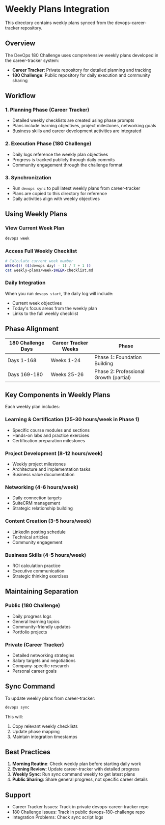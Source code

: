 # Weekly Plans Integration

This directory contains weekly plans synced from the devops-career-tracker repository.

## Overview

The DevOps 180 Challenge uses comprehensive weekly plans developed in the career-tracker system:

- **Career Tracker**: Private repository for detailed planning and tracking
- **180 Challenge**: Public repository for daily execution and community sharing

## Workflow

### 1. Planning Phase (Career Tracker)
- Detailed weekly checklists are created using phase prompts
- Plans include learning objectives, project milestones, networking goals
- Business skills and career development activities are integrated

### 2. Execution Phase (180 Challenge)
- Daily logs reference the weekly plan objectives
- Progress is tracked publicly through daily commits
- Community engagement through the challenge format

### 3. Synchronization
- Run `devops sync` to pull latest weekly plans from career-tracker
- Plans are copied to this directory for reference
- Daily activities align with weekly objectives

## Using Weekly Plans

### View Current Week Plan
```bash
devops week
```

### Access Full Weekly Checklist
```bash
# Calculate current week number
WEEK=$(( ($(devops day) - 1) / 7 + 1 ))
cat weekly-plans/week-$WEEK-checklist.md
```

### Daily Integration
When you run `devops start`, the daily log will include:
- Current week objectives
- Today's focus areas from the weekly plan
- Links to the full weekly checklist

## Phase Alignment

| 180 Challenge Days | Career Tracker Weeks | Phase |
|-------------------|---------------------|-------|
| Days 1-168 | Weeks 1-24 | Phase 1: Foundation Building |
| Days 169-180 | Weeks 25-26 | Phase 2: Professional Growth (partial) |

## Key Components in Weekly Plans

Each weekly plan includes:

### Learning & Certification (25-30 hours/week in Phase 1)
- Specific course modules and sections
- Hands-on labs and practice exercises
- Certification preparation milestones

### Project Development (8-12 hours/week)
- Weekly project milestones
- Architecture and implementation tasks
- Business value documentation

### Networking (4-6 hours/week)
- Daily connection targets
- SuiteCRM management
- Strategic relationship building

### Content Creation (3-5 hours/week)
- LinkedIn posting schedule
- Technical articles
- Community engagement

### Business Skills (4-5 hours/week)
- ROI calculation practice
- Executive communication
- Strategic thinking exercises

## Maintaining Separation

### Public (180 Challenge)
- Daily progress logs
- General learning topics
- Community-friendly updates
- Portfolio projects

### Private (Career Tracker)
- Detailed networking strategies
- Salary targets and negotiations
- Company-specific research
- Personal career goals

## Sync Command

To update weekly plans from career-tracker:
```bash
devops sync
```

This will:
1. Copy relevant weekly checklists
2. Update phase mapping
3. Maintain integration timestamps

## Best Practices

1. **Morning Routine**: Check weekly plan before starting daily work
2. **Evening Review**: Update career-tracker with detailed progress
3. **Weekly Sync**: Run sync command weekly to get latest plans
4. **Public Sharing**: Share general progress, not specific career details

## Support

- Career Tracker Issues: Track in private devops-career-tracker repo
- 180 Challenge Issues: Track in public devops-180-challenge repo
- Integration Problems: Check sync script logs